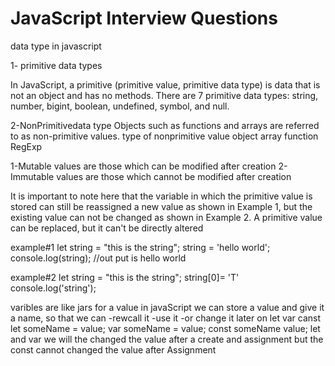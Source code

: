 # JavaScript Interview Questions
data type in javascript 

 1- primitive data types

In JavaScript, a primitive (primitive value, primitive data type) is data that is not an object and has no methods. There are 7 primitive data types: string, number, bigint, boolean, undefined, symbol, and null.

2-NonPrimitivedata type 
Objects such as functions and arrays are referred to as non-primitive values.
type of nonprimitive value 
object 
array
function 
RegExp

1-Mutable values are those which can be modified after creation
2-Immutable values are those which cannot be modified after creation


It is important to note here that the variable in which the primitive value is stored can still be reassigned a new value as shown in Example 1, but the existing value can not be changed as shown in Example 2. A primitive value can be replaced, but it can't be directly altered



example#1
let string = "this is the string";
string = 'hello world';
console.log(string); //out put is hello world

example#2
let string = "this is the string";
string[0]= 'T'
console.log('string');

varibles are like jars for  a value in javaScript we can store a value and give it a name, so that we can 
-rewcall it
-use it
-or change it later on
let var canst
let someName = value;
var someName = value;
const someName value;
let and var we will the changed the value after a create and assignment but the const cannot changed the value after Assignment

